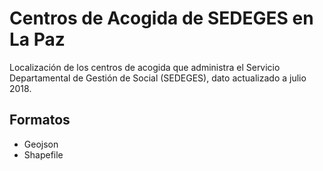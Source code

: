 # Centros de Acogida de SEDEGES en La Paz

Localización de los centros de acogida que administra el Servicio Departamental de Gestión de Social (SEDEGES), dato actualizado a julio 2018.

## Formatos
- Geojson
- Shapefile